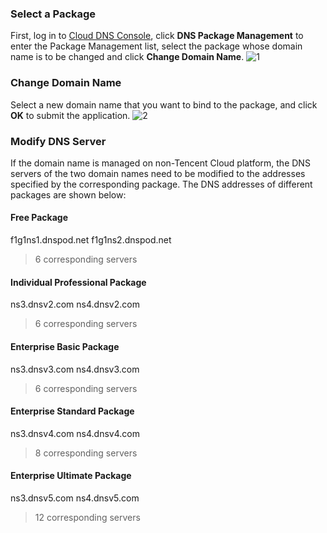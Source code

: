 ### Select a Package
First, log in to [Cloud DNS Console](https://console.cloud.tencent.com/domain), click **DNS Package Management** to enter the Package Management list, select the package whose domain name is to be changed and click **Change Domain Name**.
![1](//mc.qcloudimg.com/static/img/007d9308269c7e2a8b9c2cb9d1465dbd/image.png)
### Change Domain Name
Select a new domain name that you want to bind to the package, and click **OK** to submit the application.
![2](//mc.qcloudimg.com/static/img/644e17e61216751b54d8ddfabd978325/image.png) 
### Modify DNS Server
If the domain name is managed on non-Tencent Cloud platform,  the DNS servers of the two domain names need to be modified to the addresses specified by the corresponding package. The DNS addresses of different packages are shown below:
#### Free Package
f1g1ns1.dnspod.net
f1g1ns2.dnspod.net
> 6 corresponding servers

#### Individual Professional Package
ns3.dnsv2.com
ns4.dnsv2.com
> 6 corresponding servers

#### Enterprise Basic Package
ns3.dnsv3.com
ns4.dnsv3.com
> 6 corresponding servers

#### Enterprise Standard Package
ns3.dnsv4.com
ns4.dnsv4.com
> 8 corresponding servers

#### Enterprise Ultimate Package
ns3.dnsv5.com
ns4.dnsv5.com
> 12 corresponding servers
